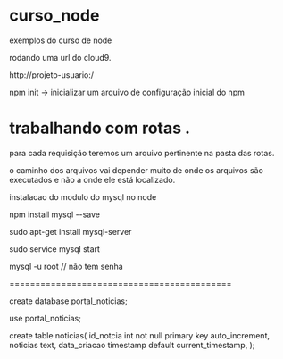 # curso_node
exemplos do curso de node 


rodando uma url do cloud9.

http://projeto-usuario:<porta>/


npm init -> inicializar um arquivo de configuração inicial do npm


trabalhando com rotas . 
==========================
para cada requisição teremos um arquivo pertinente na pasta das rotas. 


o caminho dos arquivos vai depender muito de onde os arquivos são executados e não a onde ele está localizado.




instalacao do modulo do mysql no node

npm install  mysql --save

sudo apt-get install mysql-server

sudo service mysql start 

mysql -u root   // não tem senha 

===========================================

create database portal_noticias;

use portal_noticias; 

create table noticias(
    id_notcia int not null primary key auto_increment,
    noticias text,
    data_criacao timestamp default current_timestamp,
);



